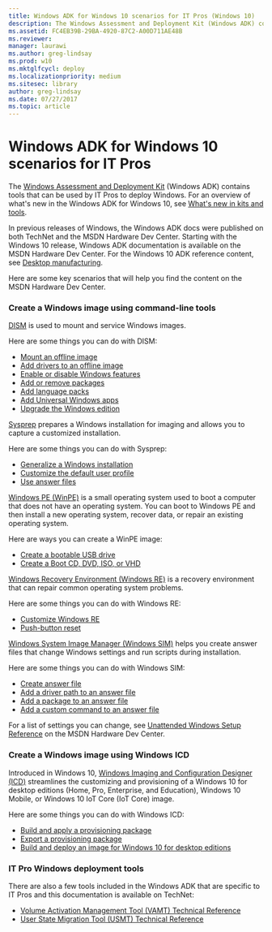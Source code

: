 ```yaml
---
title: Windows ADK for Windows 10 scenarios for IT Pros (Windows 10)
description: The Windows Assessment and Deployment Kit (Windows ADK) contains tools that can be used by IT Pros to deploy Windows.
ms.assetid: FC4EB39B-29BA-4920-87C2-A00D711AE48B
ms.reviewer: 
manager: laurawi
ms.author: greg-lindsay
ms.prod: w10
ms.mktglfcycl: deploy
ms.localizationpriority: medium
ms.sitesec: library
author: greg-lindsay
ms.date: 07/27/2017
ms.topic: article
---
```


# Windows ADK for Windows 10 scenarios for IT Pros


The [Windows Assessment and Deployment Kit](https://go.microsoft.com/fwlink/p/?LinkId=526803) (Windows ADK) contains tools that can be used by IT Pros to deploy Windows. For an overview of what's new in the Windows ADK for Windows 10, see [What's new in kits and tools](https://msdn.microsoft.com/library/windows/hardware/dn927348.aspx).

In previous releases of Windows, the Windows ADK docs were published on both TechNet and the MSDN Hardware Dev Center. Starting with the Windows 10 release, Windows ADK documentation is available on the MSDN Hardware Dev Center. For the Windows 10 ADK reference content, see [Desktop manufacturing](https://msdn.microsoft.com/library/windows/hardware/dn938361.aspx).

Here are some key scenarios that will help you find the content on the MSDN Hardware Dev Center.

### Create a Windows image using command-line tools

[DISM](https://msdn.microsoft.com/library/windows/hardware/dn898558.aspx) is used to mount and service Windows images.

Here are some things you can do with DISM:

-   [Mount an offline image](https://msdn.microsoft.com/library/windows/hardware/dn938321.aspx)
-   [Add drivers to an offline image](https://msdn.microsoft.com/library/windows/hardware/dn898469.aspx)
-   [Enable or disable Windows features](https://msdn.microsoft.com/library/windows/hardware/dn898567.aspx)
-   [Add or remove packages](https://msdn.microsoft.com/library/windows/hardware/dn898481.aspx)
-   [Add language packs](https://msdn.microsoft.com/library/windows/hardware/dn898470.aspx)
-   [Add Universal Windows apps](https://msdn.microsoft.com/library/windows/hardware/dn898600.aspx)
-   [Upgrade the Windows edition](https://msdn.microsoft.com/library/windows/hardware/dn898500.aspx)

[Sysprep](https://msdn.microsoft.com/library/windows/hardware/dn938335.aspx) prepares a Windows installation for imaging and allows you to capture a customized installation.

Here are some things you can do with Sysprep:

-   [Generalize a Windows installation](https://msdn.microsoft.com/library/windows/hardware/dn938334.aspx)
-   [Customize the default user profile](https://msdn.microsoft.com/library/windows/hardware/dn898521.aspx)
-   [Use answer files](https://msdn.microsoft.com/library/windows/hardware/dn938346.aspx)

[Windows PE (WinPE)](https://msdn.microsoft.com/library/windows/hardware/dn938389.aspx) is a small operating system used to boot a computer that does not have an operating system. You can boot to Windows PE and then install a new operating system, recover data, or repair an existing operating system.

Here are ways you can create a WinPE image:

-   [Create a bootable USB drive](https://msdn.microsoft.com/library/windows/hardware/dn938386.aspx)
-   [Create a Boot CD, DVD, ISO, or VHD](https://msdn.microsoft.com/library/windows/hardware/dn938385.aspx)

[Windows Recovery Environment (Windows RE)](https://msdn.microsoft.com/library/windows/hardware/dn938364.aspx) is a recovery environment that can repair common operating system problems.

Here are some things you can do with Windows RE:

-   [Customize Windows RE](https://msdn.microsoft.com/library/windows/hardware/dn898523.aspx)
-   [Push-button reset](https://msdn.microsoft.com/library/windows/hardware/dn938307.aspx)

[Windows System Image Manager (Windows SIM)](https://msdn.microsoft.com/library/windows/hardware/dn922445.aspx) helps you create answer files that change Windows settings and run scripts during installation.

Here are some things you can do with Windows SIM:

-   [Create answer file](https://msdn.microsoft.com/library/windows/hardware/dn915085.aspx)
-   [Add a driver path to an answer file](https://msdn.microsoft.com/library/windows/hardware/dn915062.aspx)
-   [Add a package to an answer file](https://msdn.microsoft.com/library/windows/hardware/dn915066.aspx)
-   [Add a custom command to an answer file](https://msdn.microsoft.com/library/windows/hardware/dn915058.aspx)

For a list of settings you can change, see [Unattended Windows Setup Reference](https://msdn.microsoft.com/library/windows/hardware/dn923277.aspx) on the MSDN Hardware Dev Center.

### Create a Windows image using Windows ICD

Introduced in Windows 10, [Windows Imaging and Configuration Designer (ICD)](https://msdn.microsoft.com/library/windows/hardware/dn916113.aspx) streamlines the customizing and provisioning of a Windows 10 for desktop editions (Home, Pro, Enterprise, and Education), Windows 10 Mobile, or Windows 10 IoT Core (IoT Core) image.

Here are some things you can do with Windows ICD:

-   [Build and apply a provisioning package](https://msdn.microsoft.com/library/windows/hardware/dn916107.aspx)
-   [Export a provisioning package](https://msdn.microsoft.com/library/windows/hardware/dn916110.aspx)
-   [Build and deploy an image for Windows 10 for desktop editions](https://msdn.microsoft.com/library/windows/hardware/dn916105.aspx)

### IT Pro Windows deployment tools

There are also a few tools included in the Windows ADK that are specific to IT Pros and this documentation is available on TechNet:

-   [Volume Activation Management Tool (VAMT) Technical Reference](volume-activation/volume-activation-management-tool.md)
-   [User State Migration Tool (USMT) Technical Reference](usmt/usmt-technical-reference.md)

 

 





